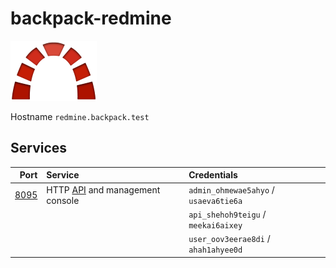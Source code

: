 # backpack-redmine

![Redmine](../../doc/assets/logos/redmine.png)

Hostname `redmine.backpack.test`

## Services

| Port | Service | Credentials
| ---: | :------ | :----------
| [8095](http://redmine.backpack.test:8095) | HTTP [API](https://www.redmine.org/projects/redmine/wiki/rest_api) and management console | `admin_ohmewae5ahyo` / `usaeva6tie6a`
| | | `api_shehoh9teigu` / `meekai6aixey`
| | | `user_oov3eerae8di` / `ahah1ahyee0d`
